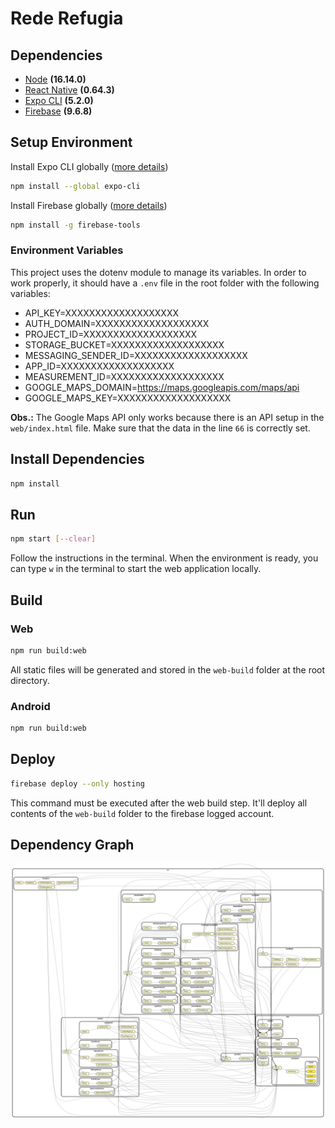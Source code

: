 # Rede Refugia

## Dependencies
- [Node](https://nodejs.org/) **(16.14.0)**
- [React Native](https://reactnative.dev/) **(0.64.3)**
- [Expo CLI](http://expo.dev/) **(5.2.0)**
- [Firebase](https://firebase.google.com/) **(9.6.8)**

## Setup Environment

Install Expo CLI globally ([more details](https://docs.expo.dev/get-started/installation/))

```sh
npm install --global expo-cli
```

Install Firebase globally ([more details](https://firebase.google.com/docs/cli/))

```sh
npm install -g firebase-tools
```

### Environment Variables

This project uses the dotenv module to manage its variables. In order to work properly, it should have a `.env` file in the root folder with the following variables:

- API_KEY=XXXXXXXXXXXXXXXXXXX
- AUTH_DOMAIN=XXXXXXXXXXXXXXXXXXX
- PROJECT_ID=XXXXXXXXXXXXXXXXXXX
- STORAGE_BUCKET=XXXXXXXXXXXXXXXXXXX
- MESSAGING_SENDER_ID=XXXXXXXXXXXXXXXXXXX
- APP_ID=XXXXXXXXXXXXXXXXXXX
- MEASUREMENT_ID=XXXXXXXXXXXXXXXXXXX
- GOOGLE_MAPS_DOMAIN=https://maps.googleapis.com/maps/api
- GOOGLE_MAPS_KEY=XXXXXXXXXXXXXXXXXXX

**Obs.:** The Google Maps API only works because there is an API setup in the `web/index.html` file. Make sure that the data in the line `66` is correctly set.

## Install Dependencies

```sh
npm install
```

## Run

```sh
npm start [--clear]
```
Follow the instructions in the terminal. When the environment is ready, you can type `w` in the terminal to start the web application locally.

## Build

### Web

```sh
npm run build:web
```
All static files will be generated and stored in the `web-build` folder at the root directory.

### Android

```sh
npm run build:web
```

## Deploy

```sh
firebase deploy --only hosting
```

This command must be executed after the web build step. It'll deploy all contents of the `web-build` folder to the firebase logged account.

## Dependency Graph

![img dep](./dependencygraph.svg)